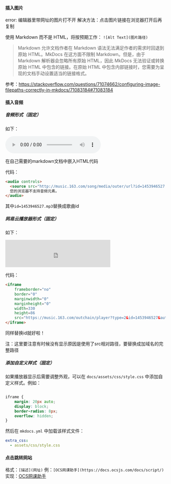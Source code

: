 #### 插入图片
error: 编辑器里带网址的图片打不开
解决方法：点击图片链接在浏览器打开后再复制

使用 Markdown 而不是 HTML，将按预期工作：
 `![Alt Text](图片路径)`
 
>Markdown 允许文档作者在 Markdown 语法无法满足作者的需求时回退到原始 HTML。MkDocs 在这方面不限制 Markdown。但是，由于 Markdown 解析器会忽略所有原始 HTML，因此 MkDocs 无法验证或转换原始 HTML 中包含的链接。在原始 HTML 中包含内部链接时，您需要为呈现的文档手动设置适当的链接格式。

参考：https://stackoverflow.com/questions/71074662/configuring-image-filepaths-correctly-in-mkdocs/71083184#71083184

#### 插入音频

##### 音频形式（固定）

如下：

<audio controls>
  <source src="http://music.163.com/song/media/outer/url?id=1453946527.mp3" type="audio/mpeg">
  您的浏览器不支持音频元素。
</audio>

在自己需要的markdown文档中嵌入HTML代码

代码：
```html
<audio controls>
  <source src="http://music.163.com/song/media/outer/url?id=1453946527.mp3" type="audio/mpeg">
  您的浏览器不支持音频元素。
</audio>
```
其中`id=1453946527.mp3`替换成歌曲id

##### 网易云播放器形式（固定）

如下：
<iframe
    frameborder="no"
    border="0"
    marginwidth="0"
    marginheight="0"
    width=330
    height=86
    src="https://music.163.com/outchain/player?type=2&id=1453946527&auto=1&height=66">
</iframe>

代码：
```html
<iframe
    frameborder="no"
    border="0"
    marginwidth="0"
    marginheight="0"
    width=330
    height=86
    src="https://music.163.com/outchain/player?type=2&id=1453946527&auto=1&height=66">
</iframe>
```
同样替换id就好啦！

注：这里要注意有时候没有显示原因是使用了src相对路径，要替换成加域名的完整路径 

#####  添加自定义样式（固定）

如果播放器显示后需要调整外观，可以在 `docs/assets/css/style.css` 中添加自定义样式。例如：
```css

iframe {
    margin: 20px auto;
    display: block;
    border-radius: 8px;
    overflow: hidden;
}
```
然后在 `mkdocs.yml` 中加载该样式文件：

```yaml
extra_css:
  - assets/css/style.css
  ```


  #### 点击跳转网站
  格式：`[描述](网址)`
  例：`[OCS网课助手](https://docs.ocsjs.com/docs/script/)`
  实现：[OCS网课助手](https://docs.ocsjs.com/docs/script/)
  